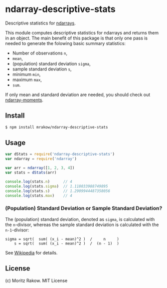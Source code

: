# ndarray-descriptive-stats

Descriptive statistics for [ndarrays](https://github.com/scijs/ndarray).

This module computes descriptive statistics for ndarrays and returns them in an
object.  The main benefit of this package is that only one pass is needed to
generate the folowing basic summary statistics:

* Number of observations `n`,
* `mean`,
* (population) standard deviation `sigma`,
* sample standard deviation `s`,
* minimum `min`,
* maximum `max`,
* `sum`.

If only mean and standard deviation are needed, you should check out
 [ndarray-moments](https://github.com/scijs/ndarray-moments).

## Install

```bash
$ npm install mrakow/ndarray-descriptive-stats
```

## Usage

```javascript
var dStats = require('ndarray-descriptive-stats')
var ndarray = require('ndarray')

var arr = ndarray([1, 2, 3, 4])
var stats = dStats(arr)

console.log(stats.n)      // 4
console.log(stats.sigma)  // 1.118033988749895
console.log(stats.s)      // 1.2909944487358056
console.log(stats.max)    // 4
```

### (Population) Standard Deviation or Sample Standard Deviation?

The (population) standard deviation, denoted as `sigma`, is calculated with the
`n`-divisor, whereas the sample standard deviation is calculated with the
`n-1`-divisor:

```
sigma = sqrt(  sum( (x_i - mean)^2 )  /     n     )
    s = sqrt(  sum( (x_i - mean)^2 )  /  (n - 1)  )
```

See [Wikipedia](https://en.wikipedia.org/wiki/Unbiased_estimation_of_standard_deviation)
for details.

## License

(c) Moritz Rakow. MIT License
